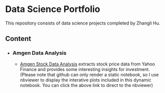 # Data Science Portfolio
This repository consists of data science projects completed by Zhangli Hu.

## Content

- ### Amgen Data Analysis

   - [Amgen Stock Data Analysis](http://nbviewer.jupyter.org/github/Johnny2hu/Data_Science_Portfolio/blob/master/Amgen%20Stock%20Data%20Analysis.ipynb) extracts stock price data from Yahoo Finance and provides some interesting insights for investment.(Please note that github can only render a static notebook, so I use nbviewer to display the interative plots included in this dynamic notebook. You can click the above link to direct to the nbviewer)
